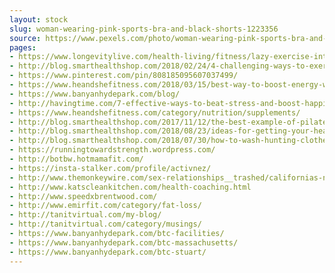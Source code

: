 ```yaml
---
layout: stock
slug: woman-wearing-pink-sports-bra-and-black-shorts-1223356
source: https://www.pexels.com/photo/woman-wearing-pink-sports-bra-and-black-shorts-1223356/
pages:
- https://www.longevitylive.com/health-living/fitness/lazy-exercise-intimidated-conquer-fears/
- http://blog.smarthealthshop.com/2018/02/24/4-challenging-ways-to-exercise-without-joining-a-gym/
- https://www.pinterest.com/pin/808185095607037499/
- https://www.heandshefitness.com/2018/03/15/best-way-to-boost-energy-with-kratom/
- https://www.banyanhydepark.com/blog/
- http://havingtime.com/7-effective-ways-to-beat-stress-and-boost-happiness/
- https://www.heandshefitness.com/category/nutrition/supplements/
- http://blog.smarthealthshop.com/2017/11/12/the-best-example-of-pilates-reformer-ab-exercises/
- http://blog.smarthealthshop.com/2018/08/23/ideas-for-getting-your-health-back-on-track/
- http://blog.smarthealthshop.com/2018/07/30/how-to-wash-hunting-clothes-2/
- https://runningtowardstrength.wordpress.com/
- http://botbw.hotmamafit.com/
- https://insta-stalker.com/profile/activnez/
- http://www.themonkeywire.com/sex-relationships__trashed/californias-new-virginity-law/
- http://www.katscleankitchen.com/health-coaching.html
- http://www.speedxbrentwood.com/
- http://www.emirfit.com/category/fat-loss/
- http://tanitvirtual.com/my-blog/
- http://tanitvirtual.com/category/musings/
- https://www.banyanhydepark.com/btc-facilities/
- https://www.banyanhydepark.com/btc-massachusetts/
- https://www.banyanhydepark.com/btc-stuart/
---
```


